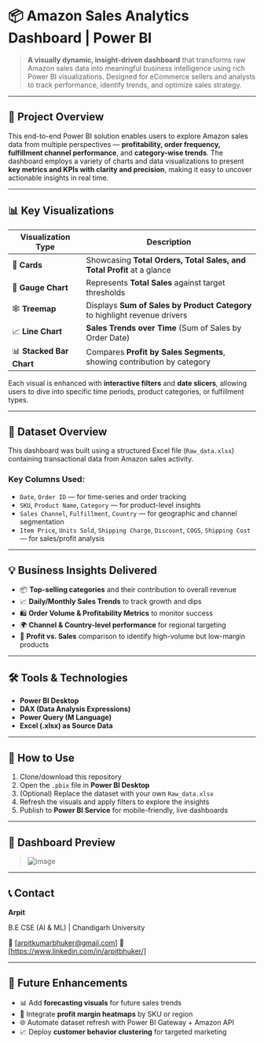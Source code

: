 # 📦 Amazon Sales Analytics Dashboard | Power BI

> **A visually dynamic, insight-driven dashboard** that transforms raw Amazon sales data into meaningful business intelligence using rich Power BI visualizations. Designed for eCommerce sellers and analysts to track performance, identify trends, and optimize sales strategy.

---

## 🚀 Project Overview

This end-to-end Power BI solution enables users to explore Amazon sales data from multiple perspectives — **profitability, order frequency, fulfillment channel performance**, and **category-wise trends**. The dashboard employs a variety of charts and data visualizations to present **key metrics and KPIs with clarity and precision**, making it easy to uncover actionable insights in real time.

---

## 📊 Key Visualizations

| Visualization Type       | Description                                                                |
| ------------------------ | -------------------------------------------------------------------------- |
| 📇 **Cards**             | Showcasing **Total Orders, Total Sales, and Total Profit** at a glance     |
| 🎯 **Gauge Chart**       | Represents **Total Sales** against target thresholds                       |
| 🕸 **Treemap**           | Displays **Sum of Sales by Product Category** to highlight revenue drivers |
| 📈 **Line Chart**        | **Sales Trends over Time** (Sum of Sales by Order Date)                    |
| 📊 **Stacked Bar Chart** | Compares **Profit by Sales Segments**, showing contribution by category    |

Each visual is enhanced with **interactive filters** and **date slicers**, allowing users to dive into specific time periods, product categories, or fulfillment types.

---

## 🧾 Dataset Overview

This dashboard was built using a structured Excel file (`Raw_data.xlsx`) containing transactional data from Amazon sales activity.

### Key Columns Used:

* `Date`, `Order ID` — for time-series and order tracking
* `SKU`, `Product Name`, `Category` — for product-level insights
* `Sales Channel`, `Fulfillment`, `Country` — for geographic and channel segmentation
* `Item Price`, `Units Sold`, `Shipping Charge`, `Discount`, `COGS`, `Shipping Cost` — for sales/profit analysis

---

## 💡 Business Insights Delivered

* 📦 **Top-selling categories** and their contribution to overall revenue
* 📈 **Daily/Monthly Sales Trends** to track growth and dips
* 🛍 **Order Volume & Profitability Metrics** to monitor success
* 🌍 **Channel & Country-level performance** for regional targeting
* 🎯 **Profit vs. Sales** comparison to identify high-volume but low-margin products

---

## 🛠️ Tools & Technologies

* **Power BI Desktop**
* **DAX (Data Analysis Expressions)**
* **Power Query (M Language)**
* **Excel (.xlsx) as Source Data**

---

## 📂 How to Use

1. Clone/download this repository
2. Open the `.pbix` file in **Power BI Desktop**
3. (Optional) Replace the dataset with your own `Raw_data.xlsx`
4. Refresh the visuals and apply filters to explore the insights
5. Publish to **Power BI Service** for mobile-friendly, live dashboards

---

## 📸 Dashboard Preview

> ![image](https://github.com/user-attachments/assets/0c071613-9bb0-4450-bfcb-466139b07388)


---

## 📞 Contact

**Arpit**

B.E CSE (AI & ML) | Chandigarh University

📧 \[arpitkumarbhuker@gmail.com]
🔗 \[https://www.linkedin.com/in/arpitbhuker/]

---

## 📌 Future Enhancements

* 📊 Add **forecasting visuals** for future sales trends
* 🧮 Integrate **profit margin heatmaps** by SKU or region
* 🌐 Automate dataset refresh with Power BI Gateway + Amazon API
* 📈 Deploy **customer behavior clustering** for targeted marketing


